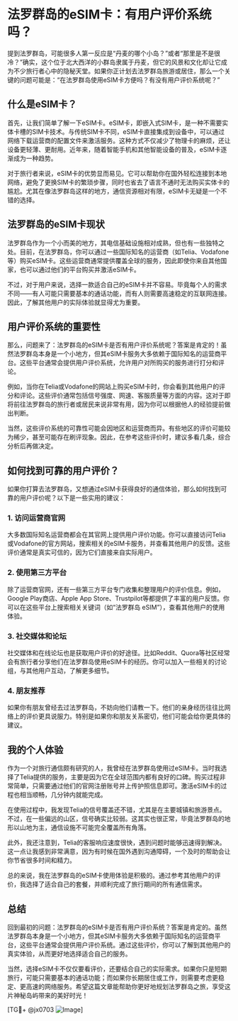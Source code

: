 # 法罗群岛的eSIM卡：有用户评价系统吗？

提到法罗群岛，可能很多人第一反应是“丹麦的哪个小岛？”或者“那里是不是很冷？”确实，这个位于北大西洋的小群岛隶属于丹麦，但它的风景和文化却让它成为不少旅行者心中的隐秘天堂。如果你正计划去法罗群岛旅游或居住，那么一个关键的问题可能是：“在法罗群岛使用eSIM卡方便吗？有没有用户评价系统呢？”

## 什么是eSIM卡？

首先，让我们简单了解一下eSIM卡。eSIM卡，即嵌入式SIM卡，是一种不需要实体卡槽的SIM卡技术。与传统SIM卡不同，eSIM卡直接集成到设备中，可以通过网络下载运营商的配置文件来激活服务。这种方式不仅减少了物理卡的麻烦，还让设备更轻薄、更耐用。近年来，随着智能手机和其他智能设备的普及，eSIM卡逐渐成为一种趋势。

对于旅行者来说，eSIM卡的优势显而易见。它可以帮助你在国外轻松连接到本地网络，避免了更换SIM卡的繁琐步骤，同时也省去了语言不通时无法购买实体卡的尴尬。尤其在像法罗群岛这样的地方，通信资源相对有限，eSIM卡无疑是一个不错的选择。

## 法罗群岛的eSIM卡现状

法罗群岛作为一个小而美的地方，其电信基础设施相对成熟，但也有一些独特之处。目前，在法罗群岛，你可以通过一些国际知名的运营商（如Telia、Vodafone等）购买eSIM卡。这些运营商通常提供覆盖全球的服务，因此即使你来自其他国家，也可以通过他们的平台购买并激活eSIM卡。

不过，对于用户来说，选择一款适合自己的eSIM卡并不容易。毕竟每个人的需求不同——有人可能只需要基本的通话功能，而有人则需要高速稳定的互联网连接。因此，了解其他用户的实际体验就显得尤为重要。

## 用户评价系统的重要性

那么，问题来了：法罗群岛的eSIM卡是否有用户评价系统呢？答案是肯定的！虽然法罗群岛本身是一个小地方，但其eSIM卡服务大多依赖于国际知名的运营商平台。这些平台通常会提供用户评价系统，允许用户对所购买的服务进行打分和评论。

例如，当你在Telia或Vodafone的网站上购买eSIM卡时，你会看到其他用户的评分和评论。这些评价通常包括信号强度、网速、客服质量等方面的内容。这对于即将前往法罗群岛的旅行者或居民来说非常有用，因为你可以根据他人的经验提前做出判断。

当然，这些评价系统的可靠性可能会因地区和运营商而异。有些地区的评价可能较为稀少，甚至可能存在刷评现象。因此，在参考这些评价时，建议多看几条，综合分析后再做决定。

## 如何找到可靠的用户评价？

如果你打算去法罗群岛，又想通过eSIM卡获得良好的通信体验，那么如何找到可靠的用户评价呢？以下是一些实用的建议：

### 1. 访问运营商官网
大多数国际知名运营商都会在其官网上提供用户评价功能。你可以直接访问Telia或Vodafone的官方网站，搜索相关的eSIM卡服务，并查看其他用户的反馈。这些评价通常是真实可信的，因为它们直接来自实际用户。

### 2. 使用第三方平台
除了运营商官网，还有一些第三方平台专门收集和整理用户的评价信息。例如，Google Play商店、Apple App Store、Trustpilot等都提供了丰富的用户反馈。你可以在这些平台上搜索相关关键词（如“法罗群岛 eSIM”），查看其他用户的使用体验。

### 3. 社交媒体和论坛
社交媒体和在线论坛也是获取用户评价的好途径。比如Reddit、Quora等社区经常会有旅行者分享他们在法罗群岛使用eSIM卡的经历。你可以加入一些相关的讨论组，与其他用户互动，了解更多细节。

### 4. 朋友推荐
如果你有朋友曾经去过法罗群岛，不妨向他们请教一下。他们的亲身经历往往比网络上的评价更具说服力。特别是如果你和朋友关系密切，他们可能会给你更具体的建议。

## 我的个人体验

作为一个对旅行通信颇有研究的人，我曾经在法罗群岛使用过eSIM卡。当时我选择了Telia提供的服务，主要是因为它在全球范围内都有良好的口碑。购买过程非常简单，只需要通过他们的官网注册账号并上传护照信息即可。激活eSIM卡的过程也相当顺畅，几分钟内就能完成。

在使用过程中，我发现Telia的信号覆盖还不错，尤其是在主要城镇和旅游景点。不过，在一些偏远的山区，信号确实比较弱。这其实也很正常，毕竟法罗群岛的地形以山地为主，通信设施不可能完全覆盖所有角落。

此外，我还注意到，Telia的客服响应速度很快，遇到问题时能够迅速得到解决。这一点让我感到非常满意，因为有时候在国外遇到沟通障碍，一个及时的帮助会让你节省很多时间和精力。

总的来说，我在法罗群岛的eSIM卡使用体验是积极的。通过参考其他用户的评价，我选择了适合自己的套餐，并顺利完成了旅行期间的所有通信需求。

## 总结

回到最初的问题：法罗群岛的eSIM卡是否有用户评价系统？答案是肯定的。虽然法罗群岛本身是一个小地方，但其eSIM卡服务大多依赖于国际知名的运营商平台，这些平台通常会提供用户评价系统。通过这些评价，你可以了解到其他用户的真实体验，从而更好地选择适合自己的服务。

当然，选择eSIM卡不仅仅要看评价，还要结合自己的实际需求。如果你只是短期旅行，可能只需要基本的通话功能；而如果你长期居住或工作，则需要考虑更稳定、更高速的网络服务。希望这篇文章能帮助你更好地规划法罗群岛之旅，享受这片神秘岛屿带来的美好时光！

[TG💪+ @jx0703 ![Image](https://github.com/user-attachments/assets/dbca1d08-cadb-493c-b0ec-ad6f7a83f270)]